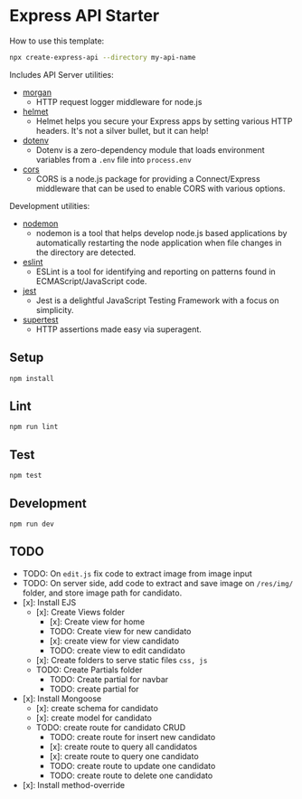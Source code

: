 # Express API Starter

How to use this template:

```sh
npx create-express-api --directory my-api-name
```

Includes API Server utilities:

- [morgan](https://www.npmjs.com/package/morgan)
  - HTTP request logger middleware for node.js
- [helmet](https://www.npmjs.com/package/helmet)
  - Helmet helps you secure your Express apps by setting various HTTP headers. It's not a silver bullet, but it can help!
- [dotenv](https://www.npmjs.com/package/dotenv)
  - Dotenv is a zero-dependency module that loads environment variables from a `.env` file into `process.env`
- [cors](https://www.npmjs.com/package/cors)
  - CORS is a node.js package for providing a Connect/Express middleware that can be used to enable CORS with various options.

Development utilities:

- [nodemon](https://www.npmjs.com/package/nodemon)
  - nodemon is a tool that helps develop node.js based applications by automatically restarting the node application when file changes in the directory are detected.
- [eslint](https://www.npmjs.com/package/eslint)
  - ESLint is a tool for identifying and reporting on patterns found in ECMAScript/JavaScript code.
- [jest](https://www.npmjs.com/package/jest)
  - Jest is a delightful JavaScript Testing Framework with a focus on simplicity.
- [supertest](https://www.npmjs.com/package/supertest)
  - HTTP assertions made easy via superagent.

## Setup

```
npm install
```

## Lint

```
npm run lint
```

## Test

```
npm test
```

## Development

```
npm run dev
```

## TODO

- TODO: On `edit.js` fix code to extract image from image input
- TODO: On server side, add code to extract and save image on `/res/img/` folder, and store image path for candidato.
- [x]: Install EJS
  - [x]: Create Views folder
    - [x]: Create view for home
    - TODO: Create view for new candidato
    - [x]: create view for view candidato
    - TODO: create view to edit candidato
  - [x]: Create folders to serve static files `css, js`
  - TODO: Create Partials folder
    - TODO: Create partial for navbar
    - TODO: create partial for <head>
- [x]: Install Mongoose
  - [x]: create schema for candidato
  - [x]: create model for candidato
  - TODO: create route for candidato CRUD
    - TODO: create route for insert new candidato
    - [x]: create route to query all candidatos
    - [x]: create route to query one candidato
    - TODO: create route to update one candidato
    - TODO: create route to delete one candidato
- [x]: Install method-override
